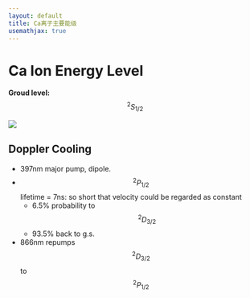 ```yaml
---
layout: default
title: Ca离子主要能级
usemathjax: true
---
```


# Ca Ion Energy Level

**Groud level:** $$^2S_{1/2}$$

<img src="{{ site.homurl }}/images/CaLevel1.PNG">

## Doppler Cooling

* 397nm major pump, dipole.
* $$^2P_{1/2}$$ lifetime = 7ns: so short that velocity could be regarded as constant
	* 6.5% probability to $$^2D_{3/2}$$
	* 93.5% back to g.s.
* 866nm repumps $$^2D_{3/2}$$ to $$^2P_{1/2}$$